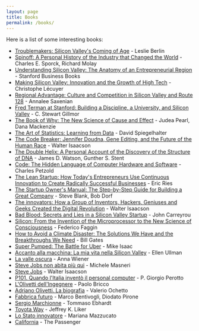 ```yaml
---
layout: page
title: Books
permalink: /books/
---
```


Here is a list of some interesting books:
<ul>    
    <li>
    <a href="https://www.amazon.com/dp/1451651511/?_encoding=UTF8&pd_rd_w=ZpHTL&pf_rd_p=9aa30bae-d685-4626-879d-c38f81e830a3&pf_rd_r=XDJPWQJ4WFY21VZ7S08N&pd_rd_r=db779164-7c6b-492d-9136-dc29691c6621&pd_rd_wg=1ZBDb&ref_=bd_tags_dp_rec">Troublemakers: Silicon Valley's Coming of Age</a> - Leslie Berlin
    </li>
    <li>
    <a href="https://www.amazon.com/gp/product/0970748108?ie=UTF8&tag=wwwsteveblank-20&linkCode=as2&camp=1789&creative=9325&creativeASIN=0970748108">Spinoff: A Personal History of the Industry that Changed the World</a> - Charles E. Sporck, Richard Molay
    </li>
     <li>
    <a href="https://www.amazon.com/gp/product/0804737347?ie=UTF8&tag=wwwsteveblank-20&linkCode=as2&camp=1789&creative=9325&creativeASIN=0804737347">Understanding Silicon Valley: The Anatomy of an Entrepreneurial Region</a> - Stanford Business Books
    </li>
     <li>
    <a href="https://www.amazon.com/gp/product/0674753402?ie=UTF8&tag=wwwsteveblank-20&linkCode=as2&camp=1789&creative=9325&creativeASIN=0674753402">Making Silicon Valley: Innovation and the Growth of High Tech</a> - Christophe Lécuyer 
    </li>
     <li>
    <a href="https://www.amazon.com/Making-Silicon-Valley-Innovation-Technology/dp/0262622114/ref=sr_1_2?qid=1650183562&refinements=p_27%3AChristophe+Lecuyer&s=books&sr=1-2&text=Christophe+Lecuyer">Regional Advantage: Culture and Competition in Silicon Valley and Route 128</a> - Annalee Saxenian
    </li>
     <li>
    <a href="https://www.amazon.com/gp/product/0804749140?ie=UTF8&tag=wwwsteveblank-20&linkCode=as2&camp=1789&creative=9325&creativeASIN=0804749140">Fred Terman at Stanford: Building a Discipline, a University, and Silicon Valley</a> - C. Stewart Gillmor
    </li>
    <li>
    <a href="https://www.amazon.it/Book-Why-Science-Cause-Effect/dp/046509760X">The Book of Why: The New Science of Cause and Effect</a> - Judea Pearl, Dana Mackenzie
    </li>
     <li>
    <a href="https://www.amazon.it/Art-Statistics-Learning-Data/dp/0241398630">The Art of Statistics: Learning from Data</a> - David Spiegelhalter
    </li>
    <li>
    <a href="https://www.amazon.it/Code-Breaker-Jennifer-Editing-English-ebook/dp/B08G1XNG7J/ref=sr_1_3?keywords=walter+isaacson&qid=1650180791&s=digital-text&sprefix=walter+isa%2Cdigital-text%2C83&sr=1-3">The Code Breaker: Jennifer Doudna, Gene Editing, and the Future of the Human Race</a> - Walter Isaacson
    </li>
    <li>
    <a href="https://www.amazon.it/Double-Helix-Personal-Discovery-Structure/dp/0684852799/ref=tmm_hrd_swatch_0?_encoding=UTF8&qid=1650180860&sr=1-1">The Double Helix: A Personal Account of the Discovery of the Structure of DNA</a> - James D. Watson, Gunther S. Stent
    </li>
    <li>
    <a href="https://www.amazon.it/Book-Why-Science-Cause-Effect/dp/046509760X">Code: The Hidden Language of Computer Hardware and Software</a> - Charles Petzold
    </li>
    <li>
    <a href="https://www.amazon.it/Lean-Startup-Entrepreneurs-Continuous-Innovation/dp/0307887898">The Lean Startup: How Today's Entrepreneurs Use Continuous Innovation to Create Radically Successful Businesses</a> - Eric Ries
    </li>
     <li>
    <a href="https://www.amazon.it/gp/product/0984999302/ref=dbs_a_def_rwt_hsch_vapi_taft_p1_i1">The Startup Owner's Manual: The Step-by-Step Guide for Building a Great Company</a> - Steve Blank, Bob Dorf
    </li>
    <li>
    <a href="https://www.amazon.it/innovators-Walter-Isaacson/dp/1471138801">The innovators: How a Group of Inventors, Hackers, Geniuses and Geeks Created the Digital Revolution</a> - Walter Isaacson
    </li>
    <li>
    <a href="https://www.amazon.it/Bad-Blood-Secrets-Silicon-Startup/dp/152473165X">Bad Blood: Secrets and Lies in a Silicon Valley Startup</a> - John Carreyrou
    </li>
    <li>
    <a href="https://www.amazon.it/Silicon-Invention-Microprocessor-Science-Consciousness/dp/1949003418">Silicon: From the Invention of the Microprocessor to the New Science of Consciousness</a> - Federico Faggin
    </li>
    <li>
    <a href="https://www.amazon.it/How-Avoid-Climate-Disaster-Breakthroughs/dp/0241448301/ref=sr_1_1?__mk_it_IT=%C3%85M%C3%85%C5%BD%C3%95%C3%91&crid=3EL5QJZFIW4T1&keywords=bill+gates+climate&qid=1650180418&s=books&sprefix=bil+gates+climate%2Cstripbooks%2C81&sr=1-1">How to Avoid a Climate Disaster: The Solutions We Have and the Breakthroughs We Need</a> - Bill Gates
    </li>
    <li>
    <a href="https://www.amazon.it/gp/product/B07PZ2B85Y/ref=dbs_a_def_rwt_hsch_vapi_tkin_p1_i1">Super Pumped: The Battle for Uber</a> - Mike Isaac
    </li>
    <li>
    <a href="https://www.amazon.it/Accanto-alla-macchina-Silicon-Valley-ebook/dp/B0792D83XN/ref=sr_1_1?qid=1650180658&refinements=p_27%3AEllen+Ullman&s=digital-text&sr=1-1&text=Ellen+Ullman">Accanto alla macchina: La mia vita nella Silicon Valley</a> - Ellen Ullman
    </li>
    <li>
    <a href="https://www.amazon.it/valle-oscura-Anna-Wiener/dp/8845935191/ref=sr_1_1?keywords=la+valle+oscura+anna+wiener&qid=1650181949&s=books&sprefix=la+valle+os%2Cstripbooks%2C94&sr=1-1">La valle oscura</a> - Anna Wiener
    </li>
    <li>
    <a href="https://www.amazon.it/Steve-Jobs-non-abita-pi%C3%B9/dp/8845934640/ref=pd_vtp_sccl_1/262-5647885-6973913?pd_rd_w=SgCEU&pf_rd_p=dddd9fbe-754e-4786-bccf-1f34e74ca4ab&pf_rd_r=VWDVX97M667ARYNJH9X3&pd_rd_r=12fcac4d-ffa1-43aa-9600-97930b402409&pd_rd_wg=HZgiB&pd_rd_i=8845934640&psc=1">Steve Jobs non abita più qui</a> - Michele Masneri
    </li>
    <li>
    <a href="https://www.amazon.it/Steve-Jobs-Walter-Isaacson/dp/8804680245/ref=sr_1_1?adgrpid=56361136041&gclid=CjwKCAjw9e6SBhB2EiwA5myr9h2cRD2wx7Dp5Gtnxerfs0nxZ7b4fSQRowwzjxHqXE4yQMROVAsxthoCKasQAvD_BwE&hvadid=255222965000&hvdev=c&hvlocphy=20586&hvnetw=g&hvqmt=e&hvrand=16232701459066398947&hvtargid=kwd-400381389283&hydadcr=28396_1801045&keywords=steve+jobs+di+walter+isaacson&qid=1650181593&sr=8-1">Steve Jobs</a> - Walter Isaacson
    </li>
    <li>
    <a href="https://www.amazon.it/Quando-lItalia-invent%C3%B2-personal-computer/dp/8898220391/ref=sr_1_1?__mk_it_IT=%C3%85M%C3%85%C5%BD%C3%95%C3%91&crid=G4HGPZCKA486&keywords=piergiorgo+perotto&qid=1650181812&s=books&sprefix=piergiorgo+perotto%2Cstripbooks%2C103&sr=1-1">P101. Quando l'Italia inventò il personal computer</a> - P. Giorgio Perotto
    </li>
     <li>
    <a href="https://www.amazon.com/LOlivetti-dellIngegnere-1978-1996-Saggi-Italian-ebook/dp/B00PIVE3CC/ref=sr_1_fkmr0_2?crid=151L7JRJULROA&keywords=l%27olivetti+dell%27ingeg&qid=1650182800&s=books&sprefix=l%27olivetti+dell%27ingeg%2Cstripbooks-intl-ship%2C151&sr=1-2-fkmr0">L'Olivetti dell'Ingegnere</a> - Paolo Bricco
    </li>
     <li>
    <a href="https://www.amazon.com/Adriano-Olivetti-biografia-Italian-Ochetto-ebook/dp/B00FWOA21G/ref=sr_1_1?crid=ZV0PS0V7Z6FO&keywords=valerio+ochetto&qid=1650182872&s=digital-text&sprefix=valerio+ochetto%2Cdigital-text%2C220&sr=1-1">Adriano Olivetti. La biografia</a> - Valerio Ochetto
    </li>
    <li>
    <a href="https://www.amazon.com/Fabbrica-Futuro-Italian-Marco-Bentivogli-ebook/dp/B0811QH8F2/ref=sr_1_1?qid=1650182978&refinements=p_27%3ADiodato+Pirone&s=digital-text&sr=1-1&text=Diodato+Pirone">Fabbrica futuro</a> - 
Marco Bentivogli, Diodato Pirone
    </li>
    <li>
    <a href="https://www.amazon.com/Sergio-Marchionne-Italian-Tommaso-Ebhardt-ebook/dp/B07QPQV2WZ/ref=sr_1_1?crid=2CQZOE0P9T8PH&keywords=sergio+marchionne&qid=1650183084&s=digital-text&sprefix=sergio+marchionn%2Cdigital-text%2C148&sr=1-1">Sergio Marchionne</a> - Tommaso Ebhardt
    </li>
    <li>
    <a href="https://www.amazon.it/gp/product/B088P46Q9P/ref=dbs_a_def_rwt_hsch_vapi_tkin_p1_i2">Toyota Way</a> - Jeffrey K. Liker
    </li>
    <li>
    <a href="https://www.amazon.it/Lo-Stato-innovatore-Nuova-ediz/dp/8858141245/ref=sr_1_1?adgrpid=55381296209&gclid=CjwKCAjw9e6SBhB2EiwA5myr9rZdx3Z1o97CLmP_iJzlNbB1jhnh8jEr1vZcoaByv6WWF1YYxaxbHxoCX5EQAvD_BwE&hvadid=255183333810&hvdev=c&hvlocphy=20586&hvnetw=g&hvqmt=e&hvrand=13640447484001808700&hvtargid=kwd-411513093497&hydadcr=28427_1717383&keywords=lo+stato+innovatore&qid=1650190365&sr=8-1">Lo Stato innovatore</a> - Mariana Mazzucato
    </li>
    <li>
    <a href="https://www.amazon.com/Passenger-California-10/dp/1787704297/ref=sr_1_1?keywords=the+passenger+california&qid=1650190957&sprefix=the+passenger+cali%2Caps%2C160&sr=8-1">California</a> - The Passenger
    </li>

</ul>
<br>

